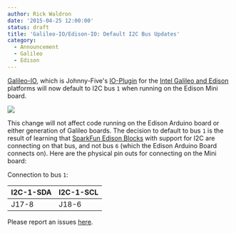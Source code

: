 ```yaml
---
author: Rick Waldron
date: '2015-04-25 12:00:00'
status: draft
title: 'Galileo-IO/Edison-IO: Default I2C Bus Updates'
category:
  - Announcement
  - Galileo
  - Edison
---
```



[Galileo-IO](https://github.com/rwaldron/galileo-io), which is Johnny-Five's [IO-Plugin](https://github.com/rwaldron/io-plugins) for the [Intel Galileo and Edison](https://www-ssl.intel.com/content/www/us/en/do-it-yourself/maker.html) platforms will now default to I2C bus `1` when running on the Edison Mini board.

![](https://communities.intel.com/servlet/JiveServlet/showImage/2-254047-239181/minibreakout.jpg)

This change will not affect code running on the Edison Arduino board or either generation of Galileo boards. The decision to default to bus `1` is the result of learning that [SparkFun Edison Blocks](https://www.sparkfun.com/categories/272) with support for I2C are connecting on that bus, and not bus `6` (which the Edison Arduino Board connects on). Here are the physical pin outs for connecting on the Mini board: 

Connection to bus `1`:

|I2C-1-SDA|I2C-1-SCL|
|---------|---------|
|J17-8    |J18-6    |

Please report an issues [here](https://github.com/rwaldron/galileo-io/issues).




